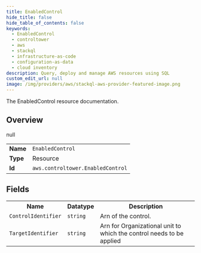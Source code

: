 ```yaml
---
title: EnabledControl
hide_title: false
hide_table_of_contents: false
keywords:
  - EnabledControl
  - controltower
  - aws
  - stackql
  - infrastructure-as-code
  - configuration-as-data
  - cloud inventory
description: Query, deploy and manage AWS resources using SQL
custom_edit_url: null
image: /img/providers/aws/stackql-aws-provider-featured-image.png
---
```

The EnabledControl resource documentation.

## Overview
<table><tbody>
<tr><td><b>Name</b></td><td><code>EnabledControl</code></td></tr>
<tr><td><b>Type</b></td><td>Resource</td></tr>
null
<tr><td><b>Id</b></td><td><code>aws.controltower.EnabledControl</code></td></tr>
</tbody></table>

## Fields
<table><tbody>
<tr><th>Name</th><th>Datatype</th><th>Description</th></tr>
<tr><td><code>ControlIdentifier</code></td><td><code>string</code></td><td>Arn of the control.</td></tr><tr><td><code>TargetIdentifier</code></td><td><code>string</code></td><td>Arn for Organizational unit to which the control needs to be applied</td></tr>
</tbody></table>